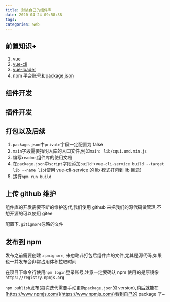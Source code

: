 ```yaml
---
title: 封装自己的组件库
date: 2020-04-24 09:58:38
tags:
categories: web
---
```


## 前置知识+

1. [vue](https://cn.vuejs.org/v2/guide/)
2. [vue-cli](https://cli.vuejs.org/zh/guide/)
3. [vue-loader](https://vue-loader.vuejs.org/zh/)
4. npm 平台账号和[package.json](https://docs.npmjs.com/configuring-npm/package-json)

## 组件开发

## 插件开发

## 打包以及后续

1. `package.json`中`private`字段一定配置为 false
2. `main`字段需要指明入库的入口文件,例如`main: lib/cqui.umd.min.js`
3. 编写`readme`,组件库的使用文档
4. 在`package.json`中`script`字段添加`build`->`vue-cli-service build --target lib --name lib`(使用 vue-cli-service 的 lib 模式打包到 lib 目录)
5. 运行`npm run build`

## 上传 github 维护

组件库的开发需要不断的维护迭代,我们使用 github 来把我们的源代码做管理,不想开源的可以使用 gitee

配置下`.gitignore`忽略的文件

## 发布到 npm

发布之前需要创建`.npmignore`, 来忽略非打包后组件库的文件,尤其是源代码,如果也一并发布会非常占用体积拉取时间

在项目下命令行使用`npm login`登录账号,注意一定要确认 npm 使用的是原镜像`https://registry.npmjs.org`

`npm publish`发布(每次迭代需要手动更新`package.json`的 version),稍后就能在[https://www.npmjs.com/](https://www.npmjs.com/)看到自己的 package 了~
